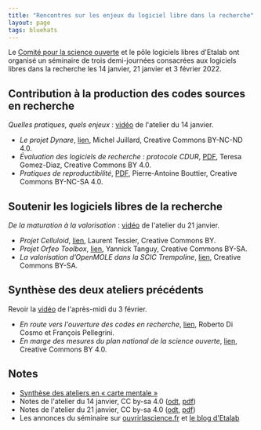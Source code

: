 ```yaml
---
title: "Rencontres sur les enjeux du logiciel libre dans la recherche"
layout: page
tags: bluehats
---
```


Le [Comité pour la science ouverte](https://www.ouvrirlascience.fr/accueil/) et le pôle logiciels libres d'Etalab ont organisé un séminaire de trois demi-journées consacrées aux logiciels libres dans la recherche les 14 janvier, 21 janvier et 3 février 2022.

## Contribution à la production des codes sources en recherche

*Quelles pratiques, quels enjeux* : [vidéo](https://bbb-dinum-scalelite.visio.education.fr/playback/presentation/2.3/757cb53eabe4e3863a5995178c5be0730c234a46-1642146260947) de l'atelier du 14 janvier.

- *Le projet Dynare*, [lien](https://speakerdeck.com/bluehats/le-projet-dynare), Michel Juillard, Creative Commons BY-NC-ND 4.0.
- *Évaluation des logiciels de recherche : protocole CDUR*, [PDF](https://igm.univ-mlv.fr/~teresa/logicielsLIGM/documents/2022/PresentationProtocoleCDUR_TGomezDiaz.pdf), Teresa Gomez-Diaz, Creative Commons BY 4.0.
- *Pratiques de reproductibilité*, [PDF]([PDF](https://bouttiep.gricad-pages.univ-grenoble-alpes.fr/slides-v2/atelier_floss_esr.pdf)), Pierre-Antoine Bouttier, Creative Commons BY-NC-SA 4.0.

## Soutenir les logiciels libres de la recherche

*De la maturation à la valorisation* : [vidéo](https://bbb-dinum-scalelite.visio.education.fr/playback/presentation/2.3/757cb53eabe4e3863a5995178c5be0730c234a46-1642750840376) de l'atelier du 21 janvier.

- *Projet Celluloid*, [lien](https://speakerdeck.com/bluehats/projet-celluloid), Laurent Tessier, Creative Commons BY.
- *Projet Orfeo Toolbox*, [lien](https://speakerdeck.com/bluehats/projet-orfeo-toolbox), Yannick Tanguy, Creative Commons BY-SA.
- *La valorisation d’OpenMOLE dans la SCIC Trempoline*, [lien](https://hackmd.trempoline.io/p/esrValorisation#/), Creative Commons BY-SA.

## Synthèse des deux ateliers précédents

Revoir la [vidéo](https://bbb-dinum-scalelite.visio.education.fr/playback/presentation/2.3/757cb53eabe4e3863a5995178c5be0730c234a46-1643893071593) de l'après-midi du 3 février.

- *En route vers l'ouverture des codes en recherche*, [lien](https://speakerdeck.com/bluehats/en-route-vers-louverture-des-codes-de-la-recherche), Roberto Di Cosmo et François Pellegrini.
- *En marge des mesures du plan national de la science ouverte*, [lien](https://speakerdeck.com/bluehats/en-marge-des-mesures-du-plan-national-de-la-science-ouverte), Creative Commons BY 4.0.

## Notes

- [Synthèse des ateliers en « carte mentale »](https://framindmap.org/c/maps/1215811/public)
- Notes de l'atelier du 14 janvier, CC by-sa 4.0 ([odt](/img/floss-esr2022/2022-01_FLOSS-ESR_synthese-atelier1.odt), [pdf](/img/floss-esr2022/2022-01_FLOSS-ESR_synthese-atelier1.pdf))
- Notes de l'atelier du 21 janvier, CC by-sa 4.0 ([odt](/img/floss-esr2022/2022-01_FLOSS-ESR_synthese-atelier2.odt), [pdf](/img/floss-esr2022/2022-01_FLOSS-ESR_synthese-atelier2.pdf))
- Les annonces du séminaire sur [ouvrirlascience.fr](https://www.ouvrirlascience.fr/rencontres-sur-les-enjeux-du-logiciel-ateliers/) et [le blog d'Etalab](https://www.etalab.gouv.fr/rencontres-sur-les-enjeux-du-logiciel-libre-dans-la-recherche-ouvrir-et-promouvoir-les-codes-sources-produits-par-la-recherche/)

